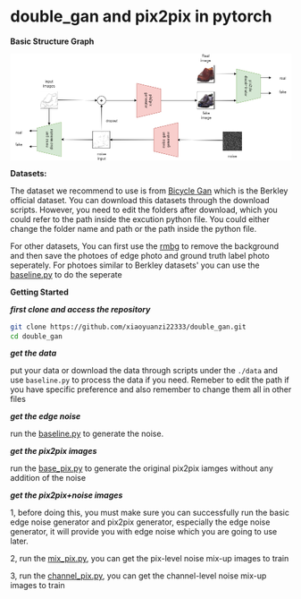 # double_gan and pix2pix in pytorch

**Basic Structure Graph**

<img src="imgs/double_gan.png"  align="center"> 

**Datasets:**

The dataset we recommend to use is from [Bicycle Gan](https://github.com/junyanz/BicycleGAN.git) which is the Berkley official dataset. You can download this datasets through the download scripts. However, you need to edit the folders after download, which you could refer to the path inside the excution python file. You could either change the folder name and path or the path inside the python file.

For other datasets, You can first use the [rmbg](https://github.com/danielgatis/rembg.git) to remove the background and then save the photoes of edge photo and ground truth label photo seperately. For photoes similar to Berkley datasets' you can use the [baseline.py](baseline.py) to do the seperate



**Getting Started**

***first clone and access the repository***
```bash
git clone https://github.com/xiaoyuanzi22333/double_gan.git
cd double_gan
```

***get the data***

put your data or download the data through scripts under the ```./data``` and use ```baseline.py``` to process the data if you need. Remeber to edit the path if you have specific preference and also remember to change them all in other files


***get the edge noise***

run the [baseline.py](baseline.py) to generate the noise.


***get the pix2pix images***

run the [base_pix.py](base_pix.py) to generate the original pix2pix iamges without any addition of the noise


***get the pix2pix+noise images***

1, before doing this, you must make sure you can successfully run the basic edge noise generator and pix2pix generator, especially the edge noise generator, it will provide you with edge noise which you are going to use later.


2, run the [mix_pix.py](mix_pix.py), you can get the pix-level noise mix-up images to train

3, run the [channel_pix.py](channel_pix.py), you can get the channel-level noise mix-up images to train




